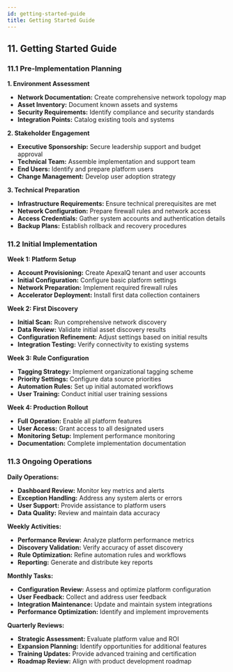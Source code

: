 ```yaml
---
id: getting-started-guide
title: Getting Started Guide
---
```


## 11. Getting Started Guide

### 11.1 Pre-Implementation Planning

**1. Environment Assessment**
- **Network Documentation:** Create comprehensive network topology map
- **Asset Inventory:** Document known assets and systems
- **Security Requirements:** Identify compliance and security standards
- **Integration Points:** Catalog existing tools and systems

**2. Stakeholder Engagement**
- **Executive Sponsorship:** Secure leadership support and budget approval
- **Technical Team:** Assemble implementation and support team
- **End Users:** Identify and prepare platform users
- **Change Management:** Develop user adoption strategy

**3. Technical Preparation**
- **Infrastructure Requirements:** Ensure technical prerequisites are met
- **Network Configuration:** Prepare firewall rules and network access
- **Access Credentials:** Gather system accounts and authentication details
- **Backup Plans:** Establish rollback and recovery procedures

### 11.2 Initial Implementation

**Week 1: Platform Setup**
- **Account Provisioning:** Create ApexaIQ tenant and user accounts
- **Initial Configuration:** Configure basic platform settings
- **Network Preparation:** Implement required firewall rules
- **Accelerator Deployment:** Install first data collection containers

**Week 2: First Discovery**
- **Initial Scan:** Run comprehensive network discovery
- **Data Review:** Validate initial asset discovery results
- **Configuration Refinement:** Adjust settings based on initial results
- **Integration Testing:** Verify connectivity to existing systems

**Week 3: Rule Configuration**
- **Tagging Strategy:** Implement organizational tagging scheme
- **Priority Settings:** Configure data source priorities
- **Automation Rules:** Set up initial automated workflows
- **User Training:** Conduct initial user training sessions

**Week 4: Production Rollout**
- **Full Operation:** Enable all platform features
- **User Access:** Grant access to all designated users
- **Monitoring Setup:** Implement performance monitoring
- **Documentation:** Complete implementation documentation

### 11.3 Ongoing Operations

**Daily Operations:**
- **Dashboard Review:** Monitor key metrics and alerts
- **Exception Handling:** Address any system alerts or errors
- **User Support:** Provide assistance to platform users
- **Data Quality:** Review and maintain data accuracy

**Weekly Activities:**
- **Performance Review:** Analyze platform performance metrics
- **Discovery Validation:** Verify accuracy of asset discovery
- **Rule Optimization:** Refine automation rules and workflows
- **Reporting:** Generate and distribute key reports

**Monthly Tasks:**
- **Configuration Review:** Assess and optimize platform configuration
- **User Feedback:** Collect and address user feedback
- **Integration Maintenance:** Update and maintain system integrations
- **Performance Optimization:** Identify and implement improvements

**Quarterly Reviews:**
- **Strategic Assessment:** Evaluate platform value and ROI
- **Expansion Planning:** Identify opportunities for additional features
- **Training Updates:** Provide advanced training and certification
- **Roadmap Review:** Align with product development roadmap
